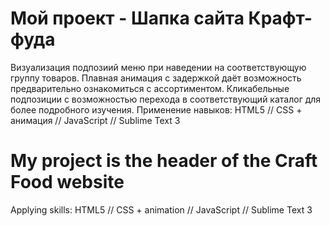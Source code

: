 # Мой проект - Шапка сайта Крафт-фуда
Визуализация подпозиий меню при наведении на соответствующую группу товаров. Плавная анимация с задержкой даёт возможность предварительно ознакомиться с ассортиментом. Кликабельные подпозиции с возможностью перехода в соответствующий каталог для более подробного изучения.
Применение навыков:
HTML5 //
CSS + анимация //
JavaScript //
Sublime Text 3

# My project is the header of the Craft Food website
Applying skills:
HTML5 //
CSS + animation //
JavaScript //
Sublime Text 3
